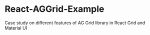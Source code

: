 # React-AGGrid-Example
Case study on different features of AG Grid library in React Grid and Material UI
